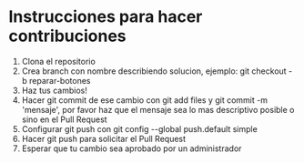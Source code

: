 # Instrucciones para hacer contribuciones

1. Clona el repositorio
2. Crea branch con nombre describiendo solucion, ejemplo: git checkout -b reparar-botones
3. Haz tus cambios!  
4. Hacer git commit de ese cambio con git add files y git commit -m 'mensaje', por favor haz que el mensaje sea lo mas descriptivo posible o sino en el Pull Request
5. Configurar git push con git config --global push.default simple
5. Hacer git push para solicitar el Pull Request
6. Esperar que tu cambio sea aprobado por un administrador
